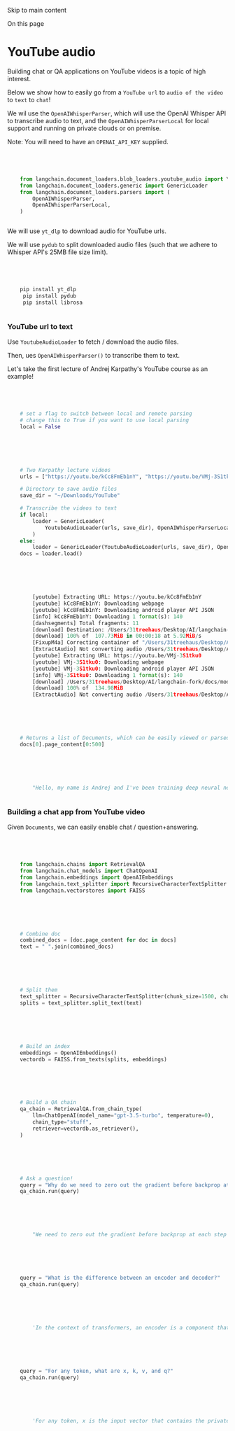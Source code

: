 

Skip to main content

On this page

# YouTube audio

Building chat or QA applications on YouTube videos is a topic of high interest.

Below we show how to easily go from a `YouTube url` to `audio of the video` to `text` to `chat`!

We wil use the `OpenAIWhisperParser`, which will use the OpenAI Whisper API to transcribe audio to text, and the `OpenAIWhisperParserLocal` for local support and running on private clouds or on
premise.

Note: You will need to have an `OPENAI_API_KEY` supplied.

```python




    from langchain.document_loaders.blob_loaders.youtube_audio import YoutubeAudioLoader
    from langchain.document_loaders.generic import GenericLoader
    from langchain.document_loaders.parsers import (
        OpenAIWhisperParser,
        OpenAIWhisperParserLocal,
    )



```


We will use `yt_dlp` to download audio for YouTube urls.

We will use `pydub` to split downloaded audio files (such that we adhere to Whisper API's 25MB file size limit).

```python




    pip install yt_dlp
     pip install pydub
     pip install librosa



```


### YouTube url to text​

Use `YoutubeAudioLoader` to fetch / download the audio files.

Then, ues `OpenAIWhisperParser()` to transcribe them to text.

Let's take the first lecture of Andrej Karpathy's YouTube course as an example!

```python




    # set a flag to switch between local and remote parsing
    # change this to True if you want to use local parsing
    local = False



```


```python




    # Two Karpathy lecture videos
    urls = ["https://youtu.be/kCc8FmEb1nY", "https://youtu.be/VMj-3S1tku0"]

    # Directory to save audio files
    save_dir = "~/Downloads/YouTube"

    # Transcribe the videos to text
    if local:
        loader = GenericLoader(
            YoutubeAudioLoader(urls, save_dir), OpenAIWhisperParserLocal()
        )
    else:
        loader = GenericLoader(YoutubeAudioLoader(urls, save_dir), OpenAIWhisperParser())
    docs = loader.load()



```


```python




        [youtube] Extracting URL: https://youtu.be/kCc8FmEb1nY
        [youtube] kCc8FmEb1nY: Downloading webpage
        [youtube] kCc8FmEb1nY: Downloading android player API JSON
        [info] kCc8FmEb1nY: Downloading 1 format(s): 140
        [dashsegments] Total fragments: 11
        [download] Destination: /Users/31treehaus/Desktop/AI/langchain-fork/docs/modules/indexes/document_loaders/examples/Let's build GPT： from scratch, in code, spelled out..m4a
        [download] 100% of  107.73MiB in 00:00:18 at 5.92MiB/s
        [FixupM4a] Correcting container of "/Users/31treehaus/Desktop/AI/langchain-fork/docs/modules/indexes/document_loaders/examples/Let's build GPT： from scratch, in code, spelled out..m4a"
        [ExtractAudio] Not converting audio /Users/31treehaus/Desktop/AI/langchain-fork/docs/modules/indexes/document_loaders/examples/Let's build GPT： from scratch, in code, spelled out..m4a; file is already in target format m4a
        [youtube] Extracting URL: https://youtu.be/VMj-3S1tku0
        [youtube] VMj-3S1tku0: Downloading webpage
        [youtube] VMj-3S1tku0: Downloading android player API JSON
        [info] VMj-3S1tku0: Downloading 1 format(s): 140
        [download] /Users/31treehaus/Desktop/AI/langchain-fork/docs/modules/indexes/document_loaders/examples/The spelled-out intro to neural networks and backpropagation： building micrograd.m4a has already been downloaded
        [download] 100% of  134.98MiB
        [ExtractAudio] Not converting audio /Users/31treehaus/Desktop/AI/langchain-fork/docs/modules/indexes/document_loaders/examples/The spelled-out intro to neural networks and backpropagation： building micrograd.m4a; file is already in target format m4a



```


```python




    # Returns a list of Documents, which can be easily viewed or parsed
    docs[0].page_content[0:500]



```


```python




        "Hello, my name is Andrej and I've been training deep neural networks for a bit more than a decade. And in this lecture I'd like to show you what neural network training looks like under the hood. So in particular we are going to start with a blank Jupyter notebook and by the end of this lecture we will define and train a neural net and you'll get to see everything that goes on under the hood and exactly sort of how that works on an intuitive level. Now specifically what I would like to do is I w"



```


### Building a chat app from YouTube video​

Given `Documents`, we can easily enable chat / question+answering.

```python




    from langchain.chains import RetrievalQA
    from langchain.chat_models import ChatOpenAI
    from langchain.embeddings import OpenAIEmbeddings
    from langchain.text_splitter import RecursiveCharacterTextSplitter
    from langchain.vectorstores import FAISS



```


```python




    # Combine doc
    combined_docs = [doc.page_content for doc in docs]
    text = " ".join(combined_docs)



```


```python




    # Split them
    text_splitter = RecursiveCharacterTextSplitter(chunk_size=1500, chunk_overlap=150)
    splits = text_splitter.split_text(text)



```


```python




    # Build an index
    embeddings = OpenAIEmbeddings()
    vectordb = FAISS.from_texts(splits, embeddings)



```


```python




    # Build a QA chain
    qa_chain = RetrievalQA.from_chain_type(
        llm=ChatOpenAI(model_name="gpt-3.5-turbo", temperature=0),
        chain_type="stuff",
        retriever=vectordb.as_retriever(),
    )



```


```python




    # Ask a question!
    query = "Why do we need to zero out the gradient before backprop at each step?"
    qa_chain.run(query)



```


```python




        "We need to zero out the gradient before backprop at each step because the backward pass accumulates gradients in the grad attribute of each parameter. If we don't reset the grad to zero before each backward pass, the gradients will accumulate and add up, leading to incorrect updates and slower convergence. By resetting the grad to zero before each backward pass, we ensure that the gradients are calculated correctly and that the optimization process works as intended."



```


```python




    query = "What is the difference between an encoder and decoder?"
    qa_chain.run(query)



```


```python




        'In the context of transformers, an encoder is a component that reads in a sequence of input tokens and generates a sequence of hidden representations. On the other hand, a decoder is a component that takes in a sequence of hidden representations and generates a sequence of output tokens. The main difference between the two is that the encoder is used to encode the input sequence into a fixed-length representation, while the decoder is used to decode the fixed-length representation into an output sequence. In machine translation, for example, the encoder reads in the source language sentence and generates a fixed-length representation, which is then used by the decoder to generate the target language sentence.'



```


```python




    query = "For any token, what are x, k, v, and q?"
    qa_chain.run(query)



```


```python




        'For any token, x is the input vector that contains the private information of that token, k and q are the key and query vectors respectively, which are produced by forwarding linear modules on x, and v is the vector that is calculated by propagating the same linear module on x again. The key vector represents what the token contains, and the query vector represents what the token is looking for. The vector v is the information that the token will communicate to other tokens if it finds them interesting, and it gets aggregated for the purposes of the self-attention mechanism.'



```
